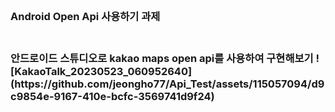 <br>
<h3>Android Open Api 사용하기 과제<h3>
<br>
안드로이드 스튜디오로 kakao maps open api를 사용하여 구현해보기
![KakaoTalk_20230523_060952640](https://github.com/jeongho77/Api_Test/assets/115057094/d9c9854e-9167-410e-bcfc-3569741d9f24)

